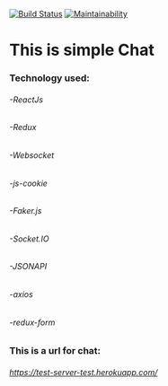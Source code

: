 [![Build Status](https://travis-ci.org/Bekhzod1995/test-sever.svg?branch=master)](https://travis-ci.org/Bekhzod1995/test-sever)  [![Maintainability](https://api.codeclimate.com/v1/badges/1ca6fe78aaf46ce09760/maintainability)](https://codeclimate.com/github/Bekhzod1995/test-sever/maintainability)

# This is simple Chat
### Technology used:
###### -ReactJs
###### -Redux
###### -Websocket
###### -js-cookie
###### -Faker.js
###### -Socket.IO
###### -JSONAPI
###### -axios
###### -redux-form

### This is a url for chat:
###### https://test-server-test.herokuapp.com/